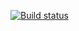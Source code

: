 [![Build status](https://ci.appveyor.com/api/projects/status/ua23vfjusl27d9l4/branch/master?svg=true)](https://ci.appveyor.com/project/Valery-Buz/patterns-2/branch/master)
